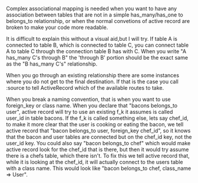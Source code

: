 Complex associational mapping is needed when you want to have any association between tables that are not in a simple has_many/has_one to belongs_to relationship, or when the normal convetions of active record are broken to make your code more readable. 

It is difficult to explain this without a visual aid,but I will try. If table A is connected to table B, which is connected to table C, you can connect table A to table C through the connection table B has with C. When you write "A has_many C's through B" the 'through B' portion should be the exact same as the "B has_many C's" relationship. 

When you go through an existing relationship there are some instances where you do not get to the final destination. If that is the case you call :source to tell ActiveRecord which of the available routes to take.

When you break a naming convention, that is when you want to use foreign_key or class name. When you declare that "bacons belongs_to user", active record will try to use an existing f_k it assumes is called user_id in table bacons. If the f_k is called something else, lets say chef_id, to make it more clear that the user is cooking or eating the bacon, we tell active record that "bacon belongs_to user, foreign_key chef_id", so it knows that the bacon and user tables are connected but on the chef_id key, not the user_id key. You could also say "bacon belongs_to chef" which would make active record look for the chef_id that is there, but then it would try assume there is a chefs table, which there isn't. To fix this we tell active record that, while it is looking at the chef_id, it will actually connect to the users table with a class name. This would look like "bacon belongs_to chef, class_name => User". 